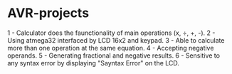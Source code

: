 # AVR-projects
1 - Calculator does the faunctionality of main operations (x, ÷, +, -).
2 - Using atmega32 interfaced by LCD 16x2 and keypad.
3 - Able to calculate more than one operation at the same equation.
4 - Accepting negative operands.
5 - Generating fractional and negative results.
6 - Sensitive to any syntax error by displaying "Sayntax Error" on the LCD.
